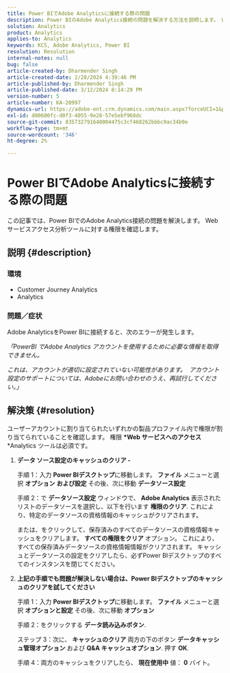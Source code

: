 ```yaml
---
title: Power BIでAdobe Analyticsに接続する際の問題
description: Power BIのAdobe Analytics接続の問題を解決する方法を説明します。 Web サービスアクセス分析ツールに対する権限を確認します。
solution: Analytics
product: Analytics
applies-to: Analytics
keywords: KCS, Adobe Analytics, Power BI
resolution: Resolution
internal-notes: null
bug: false
article-created-by: Dharmender Singh
article-created-date: 2/28/2024 4:39:46 PM
article-published-by: Dharmender Singh
article-published-date: 3/12/2024 8:14:29 PM
version-number: 5
article-number: KA-20997
dynamics-url: https://adobe-ent.crm.dynamics.com/main.aspx?forceUCI=1&pagetype=entityrecord&etn=knowledgearticle&id=d3a875f5-57d6-ee11-9079-6045bd006295
exl-id: d00600fc-d0f3-4055-9e28-57e5ebf968dc
source-git-commit: 835732791640004475c3cf468262bbbc9ac34b9e
workflow-type: tm+mt
source-wordcount: '346'
ht-degree: 2%

---
```


# Power BIでAdobe Analyticsに接続する際の問題


この記事では、Power BIでのAdobe Analytics接続の問題を解決します。 Web サービスアクセス分析ツールに対する権限を確認します。

## 説明 {#description}


### <b>環境</b>

- Customer Journey Analytics
- Analytics




### <b>問題／症状</b>

Adobe AnalyticsをPower BIに接続すると、次のエラーが発生します。



*「PowerBI でAdobe Analytics アカウントを使用するために必要な情報を取得できません。*

*これは、アカウントが適切に設定されていない可能性があります。  アカウント設定のサポートについては、Adobeにお問い合わせのうえ、再試行してください。」*


## 解決策 {#resolution}

ユーザーアカウントに割り当てられたいずれかの製品プロファイル内で権限が割り当てられていることを確認します。 権限 <b>*Web サービスへのアクセス</b>*Analytics ツールは必須です。<br>


1. <b>データ ソース設定のキャッシュのクリア - </b>

   手順 1：入力 <b>Power BIデスクトップ</b>に移動します。 <b>ファイル</b> メニューと選択 <b>オプション</b> <b>および設定</b> その後、次に移動 <b>データソース設定</b>

   手順 2：で <b>データソース設定</b> ウィンドウで、 <b>Adobe Analytics</b> 表示されたリストのデータソースを選択し、以下を行います <b>権限のクリア</b>. これにより、特定のデータソースの資格情報のキャッシュがクリアされます。

   または、をクリックして、保存済みのすべてのデータソースの資格情報キャッシュをクリアします。 <b>すべての権限をクリア </b>オプション。 これにより、すべての保存済みデータソースの資格情報情報がクリアされます。
キャッシュとデータソースの設定をクリアしたら、必ずPower BIデスクトップのすべてのインスタンスを閉じてください。
2. <b>上記の手順でも問題が解決しない場合は、Power BIデスクトップのキャッシュのクリアを試してください</b>

   手順 1：入力 <b>Power BIデスクトップ</b>に移動します。 <b>ファイル</b> メニューと選択 <b>オプションと設定</b> その後、次に移動 <b>オプション</b>

   手順 2：をクリックする <b>データ読み込みボタン</b>.

   ステップ 3：次に、 <b>キャッシュのクリア</b> 両方の下のボタン <b>データキャッシュ管理オプション</b> および <b>Q&amp;A キャッシュオプション</b>. 押す <b>OK</b>.

   手順 4：両方のキャッシュをクリアしたら、 <b>現在使用中</b> 値： <b>0</b> バイト。
